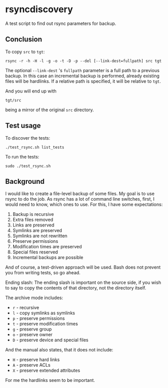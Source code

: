# rsyncdiscovery
A test script to find out rsync parameters for backup.

## Conclusion
To copy `src` to `tgt`:

    rsync -r -h -H -l -g -o -t -D -p --del [--link-dest=fullpath] src tgt

The optional `--link-dest` 's `fullpath` parameter is a full path to a previous
backup. In this case an incremental backup is performed, already existing
files will be hardlinks. If a relative path is specified, it will be relative
to `tgt`.

And you will end up with

    tgt/src

being a mirror of the original `src` directory.

## Test usage
To discover the tests:

    ./test_rsync.sh list_tests

To run the tests:

    sudo ./test_rsync.sh

## Background
I would like to create a file-level backup of some files. My goal is to use
rsync to do the job. As rsync has a lot of command line switches, first, I
would need to know, which ones to use. For this, I have some expectations:

  1. Backup is recursive
  2. Extra files removed
  3. Links are preserved
  4. Symlinks are preserved
  5. Symlinks are not rewritten
  6. Preserve permissions
  7. Modification times are preserved
  8. Special files reserved
  9. Incremental backups are possible

And of course, a test-driven approach will be used. Bash does not prevent you
from writing tests, so go ahead.

Ending slash: The ending slash is important on the source side, if you wish to
say to copy the contents of that directory, not the directory itself.

The archive mode includes:

 - `r` - recursive
 - `l` - copy symlinks as symlinks
 - `p` - preserve permissions
 - `t` - preserve modification times
 - `g` - preserve group
 - `o` - preserve owner
 - `D` - preserve device and special files

And the manual also states, that it does not include:
 - `H` - preserve hard links
 - `A` - preserve ACLs
 - `X` - preserve extended attributes

For me the hardlinks seem to be important.
